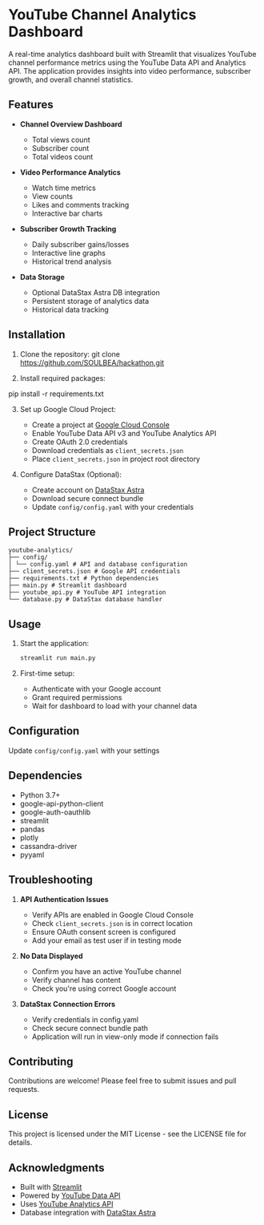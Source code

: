 # YouTube Channel Analytics Dashboard

A real-time analytics dashboard built with Streamlit that visualizes YouTube channel performance metrics using the YouTube Data API and Analytics API. The application provides insights into video performance, subscriber growth, and overall channel statistics.

## Features

- **Channel Overview Dashboard**
  - Total views count
  - Subscriber count 
  - Total videos count

- **Video Performance Analytics**
  - Watch time metrics
  - View counts
  - Likes and comments tracking
  - Interactive bar charts

- **Subscriber Growth Tracking**
  - Daily subscriber gains/losses
  - Interactive line graphs
  - Historical trend analysis

- **Data Storage**
  - Optional DataStax Astra DB integration
  - Persistent storage of analytics data
  - Historical data tracking

## Installation

1. Clone the repository:
git clone https://github.com/SOULBEA/hackathon.git


2. Install required packages:

pip install -r requirements.txt


3. Set up Google Cloud Project:
   - Create a project at [Google Cloud Console](https://console.cloud.google.com)
   - Enable YouTube Data API v3 and YouTube Analytics API
   - Create OAuth 2.0 credentials
   - Download credentials as `client_secrets.json`
   - Place `client_secrets.json` in project root directory

4. Configure DataStax (Optional):
   - Create account on [DataStax Astra](https://astra.datastax.com)
   - Download secure connect bundle
   - Update `config/config.yaml` with your credentials

## Project Structure
```filetree
youtube-analytics/
├── config/
│ └── config.yaml # API and database configuration
├── client_secrets.json # Google API credentials
├── requirements.txt # Python dependencies
├── main.py # Streamlit dashboard
├── youtube_api.py # YouTube API integration
└── database.py # DataStax database handler
```


## Usage

1. Start the application:

    ```bash
    streamlit run main.py
    ```


2. First-time setup:
   - Authenticate with your Google account
   - Grant required permissions
   - Wait for dashboard to load with your channel data

## Configuration

Update `config/config.yaml` with your settings


## Dependencies

- Python 3.7+
- google-api-python-client
- google-auth-oauthlib
- streamlit
- pandas
- plotly
- cassandra-driver
- pyyaml

## Troubleshooting

1. **API Authentication Issues**
   - Verify APIs are enabled in Google Cloud Console
   - Check `client_secrets.json` is in correct location
   - Ensure OAuth consent screen is configured
   - Add your email as test user if in testing mode

2. **No Data Displayed**
   - Confirm you have an active YouTube channel
   - Verify channel has content
   - Check you're using correct Google account

3. **DataStax Connection Errors**
   - Verify credentials in config.yaml
   - Check secure connect bundle path
   - Application will run in view-only mode if connection fails

## Contributing

Contributions are welcome! Please feel free to submit issues and pull requests.

## License

This project is licensed under the MIT License - see the LICENSE file for details.

## Acknowledgments

- Built with [Streamlit](https://streamlit.io/)
- Powered by [YouTube Data API](https://developers.google.com/youtube/v3)
- Uses [YouTube Analytics API](https://developers.google.com/youtube/analytics)
- Database integration with [DataStax Astra](https://astra.datastax.com/)
